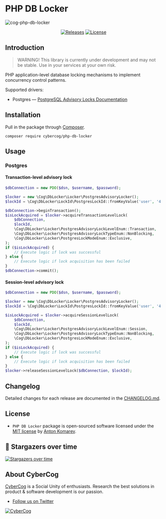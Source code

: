 # PHP DB Locker

![cog-php-db-locker](https://user-images.githubusercontent.com/1849174/167773585-171bef35-8e6d-461c-b1b1-ad9d2b07290a.png)

<p align="center">
    <a href="https://github.com/cybercog/php-db-locker/releases"><img src="https://img.shields.io/github/release/cybercog/php-db-locker.svg?style=flat-square" alt="Releases"></a>
    <a href="https://github.com/cybercog/php-db-locker/blob/master/LICENSE"><img src="https://img.shields.io/github/license/cybercog/php-db-locker.svg?style=flat-square" alt="License"></a>
</p>

## Introduction

> WARNING! This library is currently under development and may not be stable. Use in your services at your own risk.

PHP application-level database locking mechanisms to implement concurrency control patterns.

Supported drivers:

- Postgres — [PostgreSQL Advisory Locks Documentation](https://www.postgresql.org/docs/current/explicit-locking.html#ADVISORY-LOCKS)

## Installation

Pull in the package through [Composer](https://getcomposer.org/).

```shell
composer require cybercog/php-db-locker
```

## Usage

### Postgres

#### Transaction-level advisory lock

```php
$dbConnection = new PDO($dsn, $username, $password);

$locker = new \Cog\DbLocker\Locker\PostgresAdvisoryLocker();
$lockId = \Cog\DbLocker\LockId\PostgresLockId::fromKeyValue('user', '4');

$dbConnection->beginTransaction();
$isLockAcquired = $locker->acquireTransactionLevelLock(
    $dbConnection,
    $lockId,
    \Cog\DbLocker\Locker\PostgresAdvisoryLockLevelEnum::Transaction,
    \Cog\DbLocker\Locker\PostgresAdvisoryLockTypeEnum::NonBlocking,
    \Cog\DbLocker\Locker\PostgresLockModeEnum::Exclusive,
);
if ($isLockAcquired) {
    // Execute logic if lock was successful
} else {
    // Execute logic if lock acquisition has been failed
}
$dbConnection->commit();
```

#### Session-level advisory lock

```php
$dbConnection = new PDO($dsn, $username, $password);

$locker = new \Cog\DbLocker\Locker\PostgresAdvisoryLocker();
$lockId = \Cog\DbLocker\LockId\PostgresLockId::fromKeyValue('user', '4');

$isLockAcquired = $locker->acquireSessionLevelLock(
    $dbConnection,
    $lockId,
    \Cog\DbLocker\Locker\PostgresAdvisoryLockLevelEnum::Session,
    \Cog\DbLocker\Locker\PostgresAdvisoryLockTypeEnum::NonBlocking,
    \Cog\DbLocker\Locker\PostgresLockModeEnum::Exclusive,
);
if ($isLockAcquired) {
    // Execute logic if lock was successful
} else {
    // Execute logic if lock acquisition has been failed
}
$locker->releaseSessionLevelLock($dbConnection, $lockId);
```

## Changelog

Detailed changes for each release are documented in the [CHANGELOG.md](https://github.com/cybercog/php-db-locker/blob/master/CHANGELOG.md).

## License

- `PHP DB Locker` package is open-sourced software licensed under the [MIT license](LICENSE) by [Anton Komarev].

## 🌟 Stargazers over time

[![Stargazers over time](https://chart.yhype.me/github/repository-star/v1/490362626.svg)](https://yhype.me?utm_source=github&utm_medium=cybercog-php-db-locker&utm_content=chart-repository-star-cumulative)

## About CyberCog

[CyberCog] is a Social Unity of enthusiasts. Research the best solutions in product & software development is our passion.

- [Follow us on Twitter](https://twitter.com/cybercog)

<a href="https://cybercog.su"><img src="https://cloud.githubusercontent.com/assets/1849174/18418932/e9edb390-7860-11e6-8a43-aa3fad524664.png" alt="CyberCog"></a>

[Anton Komarev]: https://komarev.com
[CyberCog]: https://cybercog.su
